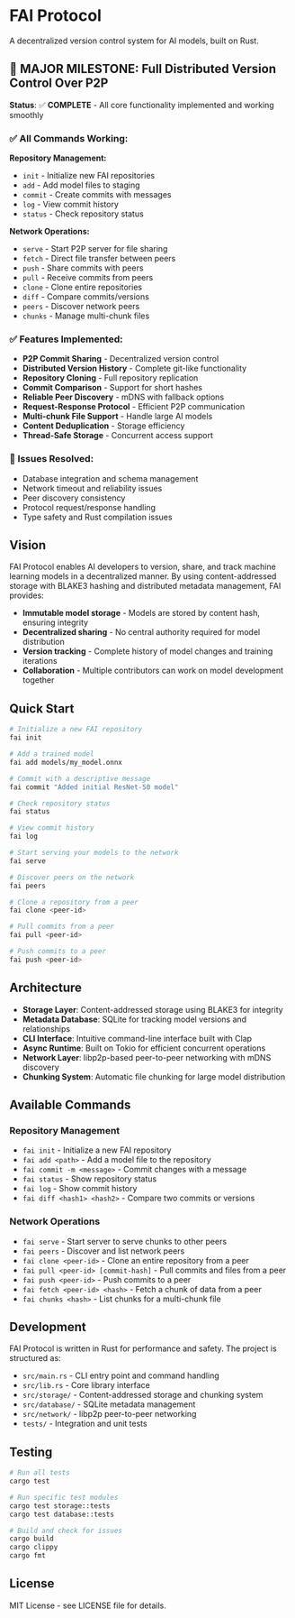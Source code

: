 # FAI Protocol

A decentralized version control system for AI models, built on Rust.

## 🎉 MAJOR MILESTONE: Full Distributed Version Control Over P2P

**Status**: ✅ **COMPLETE** - All core functionality implemented and working smoothly

### ✅ All Commands Working:
**Repository Management:**
- `init` - Initialize new FAI repositories
- `add` - Add model files to staging
- `commit` - Create commits with messages
- `log` - View commit history
- `status` - Check repository status

**Network Operations:**
- `serve` - Start P2P server for file sharing
- `fetch` - Direct file transfer between peers
- `push` - Share commits with peers
- `pull` - Receive commits from peers
- `clone` - Clone entire repositories
- `diff` - Compare commits/versions
- `peers` - Discover network peers
- `chunks` - Manage multi-chunk files

### ✅ Features Implemented:
- **P2P Commit Sharing** - Decentralized version control
- **Distributed Version History** - Complete git-like functionality
- **Repository Cloning** - Full repository replication
- **Commit Comparison** - Support for short hashes
- **Reliable Peer Discovery** - mDNS with fallback options
- **Request-Response Protocol** - Efficient P2P communication
- **Multi-chunk File Support** - Handle large AI models
- **Content Deduplication** - Storage efficiency
- **Thread-Safe Storage** - Concurrent access support

### 🔧 Issues Resolved:
- Database integration and schema management
- Network timeout and reliability issues
- Peer discovery consistency
- Protocol request/response handling
- Type safety and Rust compilation issues

## Vision

FAI Protocol enables AI developers to version, share, and track machine learning models in a decentralized manner. By using content-addressed storage with BLAKE3 hashing and distributed metadata management, FAI provides:

- **Immutable model storage** - Models are stored by content hash, ensuring integrity
- **Decentralized sharing** - No central authority required for model distribution
- **Version tracking** - Complete history of model changes and training iterations
- **Collaboration** - Multiple contributors can work on model development together

## Quick Start

```bash
# Initialize a new FAI repository
fai init

# Add a trained model
fai add models/my_model.onnx

# Commit with a descriptive message
fai commit "Added initial ResNet-50 model"

# Check repository status
fai status

# View commit history
fai log

# Start serving your models to the network
fai serve

# Discover peers on the network
fai peers

# Clone a repository from a peer
fai clone <peer-id>

# Pull commits from a peer
fai pull <peer-id>

# Push commits to a peer
fai push <peer-id>
```

## Architecture

- **Storage Layer**: Content-addressed storage using BLAKE3 for integrity
- **Metadata Database**: SQLite for tracking model versions and relationships  
- **CLI Interface**: Intuitive command-line interface built with Clap
- **Async Runtime**: Built on Tokio for efficient concurrent operations
- **Network Layer**: libp2p-based peer-to-peer networking with mDNS discovery
- **Chunking System**: Automatic file chunking for large model distribution

## Available Commands

### Repository Management
- `fai init` - Initialize a new FAI repository
- `fai add <path>` - Add a model file to the repository
- `fai commit -m <message>` - Commit changes with a message
- `fai status` - Show repository status
- `fai log` - Show commit history
- `fai diff <hash1> <hash2>` - Compare two commits or versions

### Network Operations
- `fai serve` - Start server to serve chunks to other peers
- `fai peers` - Discover and list network peers
- `fai clone <peer-id>` - Clone an entire repository from a peer
- `fai pull <peer-id> [commit-hash]` - Pull commits and files from a peer
- `fai push <peer-id>` - Push commits to a peer
- `fai fetch <peer-id> <hash>` - Fetch a chunk of data from a peer
- `fai chunks <hash>` - List chunks for a multi-chunk file

## Development

FAI Protocol is written in Rust for performance and safety. The project is structured as:

- `src/main.rs` - CLI entry point and command handling
- `src/lib.rs` - Core library interface
- `src/storage/` - Content-addressed storage and chunking system
- `src/database/` - SQLite metadata management
- `src/network/` - libp2p peer-to-peer networking
- `tests/` - Integration and unit tests

## Testing

```bash
# Run all tests
cargo test

# Run specific test modules
cargo test storage::tests
cargo test database::tests

# Build and check for issues
cargo build
cargo clippy
cargo fmt
```

## License

MIT License - see LICENSE file for details.
